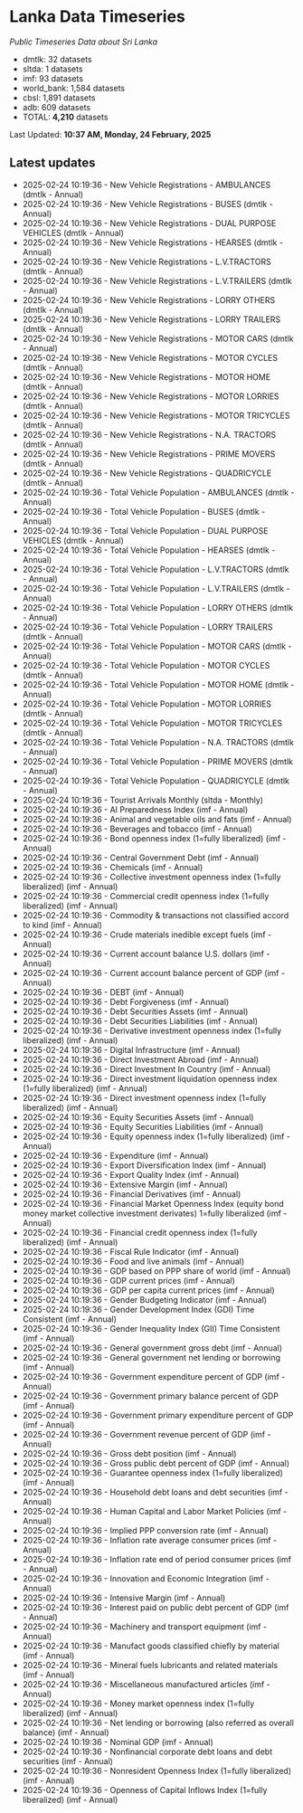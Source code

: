 # Lanka Data Timeseries
*Public Timeseries Data about Sri Lanka*

* dmtlk: 32 datasets
* sltda: 1 datasets
* imf: 93 datasets
* world_bank: 1,584 datasets
* cbsl: 1,891 datasets
* adb: 609 datasets
* TOTAL: **4,210** datasets

Last Updated: **10:37 AM, Monday, 24 February, 2025**

## Latest updates

* 2025-02-24 10:19:36 - New Vehicle Registrations - AMBULANCES (dmtlk - Annual)
* 2025-02-24 10:19:36 - New Vehicle Registrations - BUSES (dmtlk - Annual)
* 2025-02-24 10:19:36 - New Vehicle Registrations - DUAL PURPOSE VEHICLES (dmtlk - Annual)
* 2025-02-24 10:19:36 - New Vehicle Registrations - HEARSES (dmtlk - Annual)
* 2025-02-24 10:19:36 - New Vehicle Registrations - L.V.TRACTORS (dmtlk - Annual)
* 2025-02-24 10:19:36 - New Vehicle Registrations - L.V.TRAILERS (dmtlk - Annual)
* 2025-02-24 10:19:36 - New Vehicle Registrations - LORRY OTHERS (dmtlk - Annual)
* 2025-02-24 10:19:36 - New Vehicle Registrations - LORRY TRAILERS (dmtlk - Annual)
* 2025-02-24 10:19:36 - New Vehicle Registrations - MOTOR CARS (dmtlk - Annual)
* 2025-02-24 10:19:36 - New Vehicle Registrations - MOTOR CYCLES (dmtlk - Annual)
* 2025-02-24 10:19:36 - New Vehicle Registrations - MOTOR HOME (dmtlk - Annual)
* 2025-02-24 10:19:36 - New Vehicle Registrations - MOTOR LORRIES (dmtlk - Annual)
* 2025-02-24 10:19:36 - New Vehicle Registrations - MOTOR TRICYCLES (dmtlk - Annual)
* 2025-02-24 10:19:36 - New Vehicle Registrations - N.A. TRACTORS (dmtlk - Annual)
* 2025-02-24 10:19:36 - New Vehicle Registrations - PRIME MOVERS (dmtlk - Annual)
* 2025-02-24 10:19:36 - New Vehicle Registrations - QUADRICYCLE (dmtlk - Annual)
* 2025-02-24 10:19:36 - Total Vehicle Population - AMBULANCES (dmtlk - Annual)
* 2025-02-24 10:19:36 - Total Vehicle Population - BUSES (dmtlk - Annual)
* 2025-02-24 10:19:36 - Total Vehicle Population - DUAL PURPOSE VEHICLES (dmtlk - Annual)
* 2025-02-24 10:19:36 - Total Vehicle Population - HEARSES (dmtlk - Annual)
* 2025-02-24 10:19:36 - Total Vehicle Population - L.V.TRACTORS (dmtlk - Annual)
* 2025-02-24 10:19:36 - Total Vehicle Population - L.V.TRAILERS (dmtlk - Annual)
* 2025-02-24 10:19:36 - Total Vehicle Population - LORRY OTHERS (dmtlk - Annual)
* 2025-02-24 10:19:36 - Total Vehicle Population - LORRY TRAILERS (dmtlk - Annual)
* 2025-02-24 10:19:36 - Total Vehicle Population - MOTOR CARS (dmtlk - Annual)
* 2025-02-24 10:19:36 - Total Vehicle Population - MOTOR CYCLES (dmtlk - Annual)
* 2025-02-24 10:19:36 - Total Vehicle Population - MOTOR HOME (dmtlk - Annual)
* 2025-02-24 10:19:36 - Total Vehicle Population - MOTOR LORRIES (dmtlk - Annual)
* 2025-02-24 10:19:36 - Total Vehicle Population - MOTOR TRICYCLES (dmtlk - Annual)
* 2025-02-24 10:19:36 - Total Vehicle Population - N.A. TRACTORS (dmtlk - Annual)
* 2025-02-24 10:19:36 - Total Vehicle Population - PRIME MOVERS (dmtlk - Annual)
* 2025-02-24 10:19:36 - Total Vehicle Population - QUADRICYCLE (dmtlk - Annual)
* 2025-02-24 10:19:36 - Tourist Arrivals Monthly (sltda - Monthly)
* 2025-02-24 10:19:36 - AI Preparedness Index (imf - Annual)
* 2025-02-24 10:19:36 - Animal and vegetable oils and fats (imf - Annual)
* 2025-02-24 10:19:36 - Beverages and tobacco (imf - Annual)
* 2025-02-24 10:19:36 - Bond openness index (1=fully liberalized) (imf - Annual)
* 2025-02-24 10:19:36 - Central Government Debt (imf - Annual)
* 2025-02-24 10:19:36 - Chemicals (imf - Annual)
* 2025-02-24 10:19:36 - Collective investment openness index (1=fully liberalized) (imf - Annual)
* 2025-02-24 10:19:36 - Commercial credit openness index (1=fully liberalized) (imf - Annual)
* 2025-02-24 10:19:36 - Commodity & transactions not classified accord to kind (imf - Annual)
* 2025-02-24 10:19:36 - Crude materials inedible except fuels (imf - Annual)
* 2025-02-24 10:19:36 - Current account balance U.S. dollars (imf - Annual)
* 2025-02-24 10:19:36 - Current account balance percent of GDP (imf - Annual)
* 2025-02-24 10:19:36 - DEBT (imf - Annual)
* 2025-02-24 10:19:36 - Debt Forgiveness (imf - Annual)
* 2025-02-24 10:19:36 - Debt Securities Assets (imf - Annual)
* 2025-02-24 10:19:36 - Debt Securities Liabilities (imf - Annual)
* 2025-02-24 10:19:36 - Derivative investment openness index (1=fully liberalized) (imf - Annual)
* 2025-02-24 10:19:36 - Digital Infrastructure (imf - Annual)
* 2025-02-24 10:19:36 - Direct Investment Abroad (imf - Annual)
* 2025-02-24 10:19:36 - Direct Investment In Country (imf - Annual)
* 2025-02-24 10:19:36 - Direct investment liquidation openness index (1=fully liberalized) (imf - Annual)
* 2025-02-24 10:19:36 - Direct investment openness index (1=fully liberalized) (imf - Annual)
* 2025-02-24 10:19:36 - Equity Securities Assets (imf - Annual)
* 2025-02-24 10:19:36 - Equity Securities Liabilities (imf - Annual)
* 2025-02-24 10:19:36 - Equity openness index (1=fully liberalized) (imf - Annual)
* 2025-02-24 10:19:36 - Expenditure (imf - Annual)
* 2025-02-24 10:19:36 - Export Diversification Index (imf - Annual)
* 2025-02-24 10:19:36 - Export Quality Index (imf - Annual)
* 2025-02-24 10:19:36 - Extensive Margin (imf - Annual)
* 2025-02-24 10:19:36 - Financial Derivatives (imf - Annual)
* 2025-02-24 10:19:36 - Financial Market Openness Index (equity bond money market collective investment derivates) 1=fully liberalized (imf - Annual)
* 2025-02-24 10:19:36 - Financial credit openness index (1=fully liberalized) (imf - Annual)
* 2025-02-24 10:19:36 - Fiscal Rule Indicator (imf - Annual)
* 2025-02-24 10:19:36 - Food and live animals (imf - Annual)
* 2025-02-24 10:19:36 - GDP based on PPP share of world (imf - Annual)
* 2025-02-24 10:19:36 - GDP current prices (imf - Annual)
* 2025-02-24 10:19:36 - GDP per capita current prices (imf - Annual)
* 2025-02-24 10:19:36 - Gender Budgeting Indicator (imf - Annual)
* 2025-02-24 10:19:36 - Gender Development Index (GDI) Time Consistent (imf - Annual)
* 2025-02-24 10:19:36 - Gender Inequality Index (GII) Time Consistent (imf - Annual)
* 2025-02-24 10:19:36 - General government gross debt (imf - Annual)
* 2025-02-24 10:19:36 - General government net lending or borrowing (imf - Annual)
* 2025-02-24 10:19:36 - Government expenditure percent of GDP (imf - Annual)
* 2025-02-24 10:19:36 - Government primary balance percent of GDP (imf - Annual)
* 2025-02-24 10:19:36 - Government primary expenditure percent of GDP (imf - Annual)
* 2025-02-24 10:19:36 - Government revenue percent of GDP (imf - Annual)
* 2025-02-24 10:19:36 - Gross debt position (imf - Annual)
* 2025-02-24 10:19:36 - Gross public debt percent of GDP (imf - Annual)
* 2025-02-24 10:19:36 - Guarantee openness index (1=fully liberalized) (imf - Annual)
* 2025-02-24 10:19:36 - Household debt loans and debt securities (imf - Annual)
* 2025-02-24 10:19:36 - Human Capital and Labor Market Policies (imf - Annual)
* 2025-02-24 10:19:36 - Implied PPP conversion rate (imf - Annual)
* 2025-02-24 10:19:36 - Inflation rate average consumer prices (imf - Annual)
* 2025-02-24 10:19:36 - Inflation rate end of period consumer prices (imf - Annual)
* 2025-02-24 10:19:36 - Innovation and Economic Integration (imf - Annual)
* 2025-02-24 10:19:36 - Intensive Margin (imf - Annual)
* 2025-02-24 10:19:36 - Interest paid on public debt percent of GDP (imf - Annual)
* 2025-02-24 10:19:36 - Machinery and transport equipment (imf - Annual)
* 2025-02-24 10:19:36 - Manufact goods classified chiefly by material (imf - Annual)
* 2025-02-24 10:19:36 - Mineral fuels lubricants and related materials (imf - Annual)
* 2025-02-24 10:19:36 - Miscellaneous manufactured articles (imf - Annual)
* 2025-02-24 10:19:36 - Money market openness index (1=fully liberalized) (imf - Annual)
* 2025-02-24 10:19:36 - Net lending or borrowing (also referred as overall balance) (imf - Annual)
* 2025-02-24 10:19:36 - Nominal GDP (imf - Annual)
* 2025-02-24 10:19:36 - Nonfinancial corporate debt loans and debt securities (imf - Annual)
* 2025-02-24 10:19:36 - Nonresident Openness Index (1=fully liberalized) (imf - Annual)
* 2025-02-24 10:19:36 - Openness of Capital Inflows Index (1=fully liberalized) (imf - Annual)